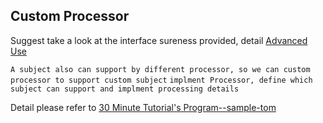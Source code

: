## Custom Processor  

Suggest take a look at the interface sureness provided, detail [Advanced Use](en/extend-point.md)  

`A subject also can support by different processor, so we can custom processor to support custom subject`
`implment Processor, define which subject can support and implment processing details`  

Detail please refer to  [30 Minute Tutorial's Program--sample-tom](en/sample-tom.md)        
